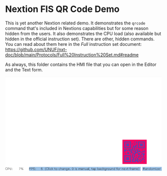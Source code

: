 # Nextion FIS QR Code Demo

This is yet another Nextion related demo. It demonstrates the `qrcode` command that's included in Nextions capabilities but for some reason hidden from the users. It also demonstrates the CPU load (also available but hidden in the official instruction set). There are other, hidden commands. You can read about them here in the _Full_ instruction set document: https://github.com/UNUF/nxt-doc/blob/main/Protocols/Full%20Instruction%20Set.md#readme

As always, this folder contains the HMI file that you can open in the Editor and the Text form. 

![QRDemo](QRDemo.gif)
